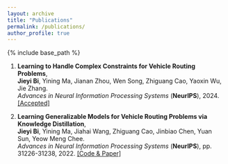 ```yaml
---
layout: archive
title: "Publications"
permalink: /publications/
author_profile: true
---
```


{% include base_path %}

1. **Learning to Handle Complex Constraints for Vehicle Routing Problems**,   
**Jieyi Bi**, Yining Ma, Jianan Zhou, Wen Song, Zhiguang Cao, Yaoxin Wu, Jie Zhang.   
*Advances in Neural Information Processing Systems* (**NeurIPS**), 2024. [[Accepted]]()

1. **Learning Generalizable Models for Vehicle Routing Problems via Knowledge Distillation**,   
**Jieyi Bi**, Yining Ma, Jiahai Wang, Zhiguang Cao, Jinbiao Chen, Yuan Sun, Yeow Meng Chee.   
*Advances in Neural Information Processing Systems* (**NeurIPS**), pp. 31226-31238, 2022. [[Code & Paper]](https://github.com/jieyibi/AMDKD)


